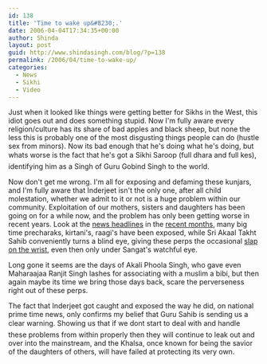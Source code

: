```yaml
---
id: 138
title: 'Time to wake up&#8230;.'
date: 2006-04-04T17:34:35+00:00
author: Shinda
layout: post
guid: http://www.shindasingh.com/blog/?p=138
permalink: /2006/04/time-to-wake-up/
categories:
  - News
  - Sikhi
  - Video
---
```

Just when it looked like things were getting better for Sikhs in the West, this idiot goes out and does something stupid. Now I'm fully aware every religion/culture has its share of bad apples and black sheep, but none the less this is probably one of the most disgusting things people can do (hustle sex from minors). Now its bad enough that he's doing what he's doing, but whats worse is the fact that he's got a Sikhi Saroop (full dhara and full kes), identifying him as a Singh of Guru Gobind Singh to the world.

Now don't get me wrong. I'm all for exposing and defaming these kunjars, and I'm fully aware that Inderjeet isn't the only one, after all child molestation, whether we admit to it or not is a huge problem within our community. Exploitation of our mothers, sisters and daughters has been going on for a while now, and the problem has only been getting worse in recent years. Look at the [news headlines](http://www.sanjhsavera.com/msbheva.html) in the [recent months](http://www.panthic.org/news/123/ARTICLE/2002/2005-11-19.html), many big time precharaks, kirtani's, raagi's have been exposed, while Sri Akaal Takht Sahib conveniently turns a blind eye, giving these perps the occasional [slap on the wrist](http://www.panthic.org/news/125/ARTICLE/2372/2006-04-02.html), even then only under Sangat's watchful eye.

Long gone it seems are the days of Akali Phoola Singh, who gave even Maharaajaa Ranjit Singh lashes for associating with a muslim a bibi, but then again maybe its time we bring those days back, scare the perverseness right out of these perps.

The fact that Inderjeet got caught and exposed the way he did, on national prime time news, only confirms my belief that Guru Sahib is sending us a clear warning. Showing us that if we dont start to deal with and handle these problems from within properly then they will continue to leak out and over into the mainstream, and the Khalsa, once known for being the savior of the daughters of others, will have failed at protecting its very own.